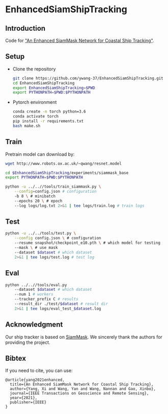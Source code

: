 # EnhancedSiamShipTracking



## Introduction

Code for ["An Enhanced SiamMask Network for Coastal Ship Tracking"](https://ieeexplore.ieee.org/abstract/document/9584864). 

## Setup

- Clone the repository

  ```bash
  git clone https://github.com/ywang-37/EnhancedSiamShipTracking.git
  cd EnhancedSiamShipTracking
  export EnhancedSiamShipTracking=$PWD
  export PYTHONPATH=$PWD:$PYTHONPATH
  ```

- Pytorch environment

  ```bash
  conda create -n torch python=3.6
  conda activate torch
  pip install -r requirements.txt
  bash make.sh
  ```

## Train

Pretrain model can download by: 

```bash
wget http://www.robots.ox.ac.uk/~qwang/resnet.model
```

```bash
cd $EnhancedSiamShipTracking/experiments/siammask_base
export PYTHONPATH=$PWD:$PYTHONPATH
```

```bash
python -u ../..//tools/train_siammask.py \
    --config=config.json # configuration
    -b 8 \ # minibatch
    --epochs 20 \ # epoch
    --log logs/log.txt 2>&1 | tee logs/train.log # train logs
```

## Test

```bash
python -u ../../tools/test.py \
    --config config.json \ # configuration
    --resume snapshot/checkpoint_e10.pth \ # which model for testing
    --mask \ # use mask
    --dataset $dataset # which dataset
    2>&1 | tee logs/test.log # test log
```

## Eval

```bash
python ../..//tools/eval.py 
	--dataset $dataset # which dataset
	--num 1 # workers
	--tracker_prefix C # results
	--result_dir ./test/$dataset # result dir
	2>&1 | tee logs/eval_test_$dataset.log
```

## Acknowledgment

Our ship tracker is based on [SiamMask](https://github.com/foolwood/SiamMask). We sincerely thank the authors for providing the project. 

## Bibtex 
If you need to cite, you can use: 

```
@article{yang2021enhanced,
  title={An Enhanced SiamMask Network for Coastal Ship Tracking},
  author={Yang, Xi and Wang, Yan and Wang, Nannan and Gao, Xinbo},
  journal={IEEE Transactions on Geoscience and Remote Sensing},
  year={2021},
  publisher={IEEE}
}
```
